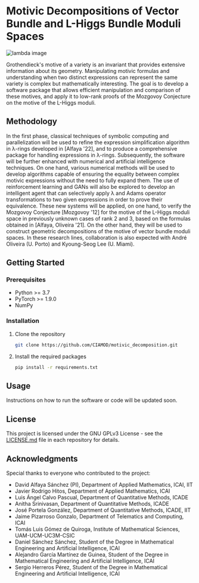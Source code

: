 # Motivic Decompositions of Vector Bundle and L-Higgs Bundle Moduli Spaces
![lambda image](https://github.com/CIAMOD/motivic_decomposition/assets/94676306/8c7f232a-6fe7-44df-9300-761e9003186c)

Grothendieck's motive of a variety is an invariant that provides extensive information about its geometry. Manipulating motivic formulas and understanding when two distinct expressions can represent the same variety is complex but mathematically interesting. The goal is to develop a software package that allows efficient manipulation and comparison of these motives, and apply it to low-rank proofs of the Mozgovoy Conjecture on the motive of the L-Higgs moduli.

## Methodology

In the first phase, classical techniques of symbolic computing and parallelization will be used to refine the expression simplification algorithm in λ-rings developed in [Alfaya '22], and to produce a comprehensive package for handling expressions in λ-rings. Subsequently, the software will be further enhanced with numerical and artificial intelligence techniques. On one hand, various numerical methods will be used to develop algorithms capable of ensuring the equality between complex motivic expressions without the need to fully expand them. The use of reinforcement learning and GANs will also be explored to develop an intelligent agent that can selectively apply λ and Adams operator transformations to two given expressions in order to prove their equivalence. These new systems will be applied, on one hand, to verify the Mozgovoy Conjecture [Mozgovoy '12] for the motive of the L-Higgs moduli space in previously unknown cases of rank 2 and 3, based on the formulas obtained in [Alfaya, Oliveira '21]. On the other hand, they will be used to construct geometric decompositions of the motive of vector bundle moduli spaces. In these research lines, collaboration is also expected with André Oliveira (U. Porto) and Kyoung-Seog Lee (U. Miami).

## Getting Started

### Prerequisites

- Python >= 3.7
- PyTorch >= 1.9.0
- NumPy

### Installation

1. Clone the repository
   ```sh
   git clone https://github.com/CIAMOD/motivic_decomposition.git
   ```
2. Install the required packages
   ```sh
   pip install -r requirements.txt
   ```
## Usage

Instructions on how to run the software or code will be updated soon.

## License

This project is licensed under the GNU GPLv3 License - see the [LICENSE.md](LICENSE.md) file in each repository for details.

## Acknowledgments

Special thanks to everyone who contributed to the project:

- David Alfaya Sánchez (PI), Department of Applied Mathematics, ICAI, IIT
- Javier Rodrigo Hitos, Department of Applied Mathematics, ICAI
- Luis Ángel Calvo Pascual, Department of Quantitative Methods, ICADE
- Anitha Srinivasan, Department of Quantitative Methods, ICADE
- José Portela González, Department of Quantitative Methods, ICADE, IIT
- Jaime Pizarroso Gonzalo, Department of Telematics and Computing, ICAI
- Tomás Luis Gómez de Quiroga, Institute of Mathematical Sciences, UAM-UCM-UC3M-CSIC
- Daniel Sánchez Sánchez, Student of the Degree in Mathematical Engineering and Artificial Intelligence, ICAI
- Alejandro García Martínez de Guinea, Student of the Degree in Mathematical Engineering and Artificial Intelligence, ICAI
- Sergio Herreros Pérez, Student of the Degree in Mathematical Engineering and Artificial Intelligence, ICAI
